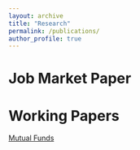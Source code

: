```yaml
---
layout: archive
title: "Research"
permalink: /publications/
author_profile: true
---
```


# Job Market Paper


# Working Papers
[Mutual Funds]("http://www.google.com")
